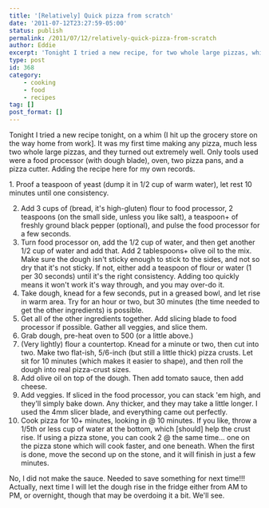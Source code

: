 ```yaml
---
title: '[Relatively] Quick pizza from scratch'
date: '2011-07-12T23:27:59-05:00'
status: publish
permalink: /2011/07/12/relatively-quick-pizza-from-scratch
author: Eddie
excerpt: 'Tonight I tried a new recipe, for two whole large pizzas, which turned out really well. Only tools used were a food processor (with dough blade), oven, two pizza pans, and a pizza cutter. Adding the recipe here for my own records. :)'
type: post
id: 368
category:
    - cooking
    - food
    - recipes
tag: []
post_format: []
---
```

Tonight I tried a new recipe tonight, on a whim (I hit up the grocery store on the way home from work\]. It was my first time making any pizza, much less two whole large pizzas, and they turned out extremely well.  Only tools used were a food processor (with dough blade), oven, two pizza pans, and a pizza cutter.  Adding the recipe here for my own records.

<style>ol.recipe li{display:list-item;font-size:1.2em;margin-bottom:1em}</style>1. Proof a teaspoon of yeast (dump it in 1/2 cup of warm water), let rest 10 minutes until one consistency.
2. Add 3 cups of (bread, it's high-gluten) flour to food processor, 2 teaspoons (on the small side, unless you like salt), a teaspoon+ of freshly ground black pepper (optional), and pulse the food processor for a few seconds.
3. Turn food processor on, add the 1/2 cup of water, and then get another 1/2 cup of water and add that.  Add 2 tablespoons+ olive oil to the mix.  Make sure the dough isn't sticky enough to stick to the sides, and not so dry that it's not sticky.  If not, either add a teaspoon of flour or water (1 per 30 seconds) until it's the right consistency. Adding too quickly means it won't work it's way through, and you may over-do it.
4. Take dough, knead for a few seconds, put in a greased bowl, and let rise in warm area. Try for an hour or two, but 30 minutes (the time needed to get the other ingredients) is possible.
5. Get all of the other ingredients together.  Add slicing blade to food processor if possible.  Gather all veggies, and slice them.
6. Grab dough, pre-heat oven to 500 (or a little above.)
7.  (Very lightly) flour a countertop.  Knead for a minute or two, then cut into two.  Make two flat-ish, 5/6-inch (but still a little thick) pizza crusts.  Let sit for 10 minutes (which makes it easier to shape), and then roll the dough into real pizza-crust sizes.
8. Add olive oil on top of the dough.  Then add tomato sauce, then add cheese.
9. Add veggies.  If sliced in the food processor, you can stack 'em high, and they'll simply bake down.  Any thicker, and they may take a little longer. I used the 4mm slicer blade, and everything came out perfectly.
10. Cook pizza for 10+ minutes, looking in @ 10 minutes.  If you like, throw a 1/5th or less cup of water at the bottom, which \[should\] help the crust rise.  If using a pizza stone, you can cook 2 @ the same time... one on the pizza stone which will cook faster, and one beneath.  When the first is done, move the second up on the stone, and it will finish in just a few minutes.

No, I did not make the sauce.  Needed to save something for next time!!!  Actually, next time I will let the dough rise in the fridge either from AM to PM, or overnight, though that may be overdoing it a bit.  We'll see.